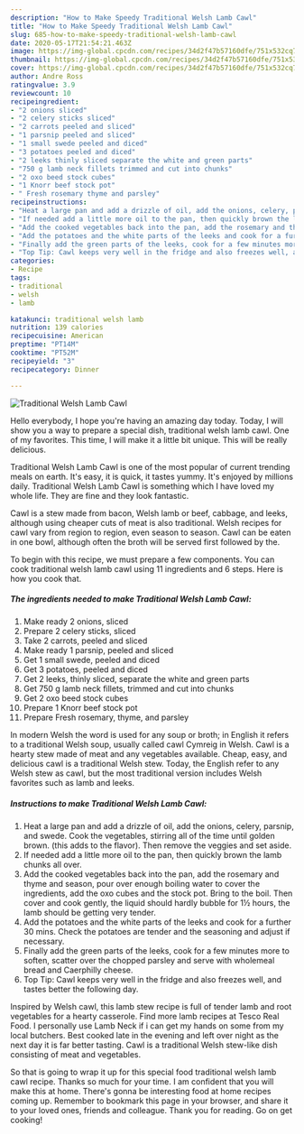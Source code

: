 ```yaml
---
description: "How to Make Speedy Traditional Welsh Lamb Cawl"
title: "How to Make Speedy Traditional Welsh Lamb Cawl"
slug: 685-how-to-make-speedy-traditional-welsh-lamb-cawl
date: 2020-05-17T21:54:21.463Z
image: https://img-global.cpcdn.com/recipes/34d2f47b57160dfe/751x532cq70/traditional-welsh-lamb-cawl-recipe-main-photo.jpg
thumbnail: https://img-global.cpcdn.com/recipes/34d2f47b57160dfe/751x532cq70/traditional-welsh-lamb-cawl-recipe-main-photo.jpg
cover: https://img-global.cpcdn.com/recipes/34d2f47b57160dfe/751x532cq70/traditional-welsh-lamb-cawl-recipe-main-photo.jpg
author: Andre Ross
ratingvalue: 3.9
reviewcount: 10
recipeingredient:
- "2 onions sliced"
- "2 celery sticks sliced"
- "2 carrots peeled and sliced"
- "1 parsnip peeled and sliced"
- "1 small swede peeled and diced"
- "3 potatoes peeled and diced"
- "2 leeks thinly sliced separate the white and green parts"
- "750 g lamb neck fillets trimmed and cut into chunks"
- "2 oxo beed stock cubes"
- "1 Knorr beef stock pot"
- " Fresh rosemary thyme and parsley"
recipeinstructions:
- "Heat a large pan and add a drizzle of oil, add the onions, celery, parsnip, and swede. Cook the vegetables, stirring all of the time until golden brown. (this adds to the flavor). Then remove the veggies and set aside."
- "If needed add a little more oil to the pan, then quickly brown the lamb chunks all over."
- "Add the cooked vegetables back into the pan, add the rosemary and thyme and season, pour over enough boiling water to cover the ingredients, add the oxo cubes and the stock pot. Bring to the boil. Then cover and cook gently, the liquid should hardly bubble for 1½ hours, the lamb should be getting very tender."
- "Add the potatoes and the white parts of the leeks and cook for a further 30 mins. Check the potatoes are tender and the seasoning and adjust if necessary."
- "Finally add the green parts of the leeks, cook for a few minutes more to soften, scatter over the chopped parsley and serve with wholemeal bread and Caerphilly cheese."
- "Top Tip: Cawl keeps very well in the fridge and also freezes well, and tastes better the following day."
categories:
- Recipe
tags:
- traditional
- welsh
- lamb

katakunci: traditional welsh lamb 
nutrition: 139 calories
recipecuisine: American
preptime: "PT14M"
cooktime: "PT52M"
recipeyield: "3"
recipecategory: Dinner

---
```



![Traditional Welsh Lamb Cawl](https://img-global.cpcdn.com/recipes/34d2f47b57160dfe/751x532cq70/traditional-welsh-lamb-cawl-recipe-main-photo.jpg)

Hello everybody, I hope you're having an amazing day today. Today, I will show you a way to prepare a special dish, traditional welsh lamb cawl. One of my favorites. This time, I will make it a little bit unique. This will be really delicious.

Traditional Welsh Lamb Cawl is one of the most popular of current trending meals on earth. It's easy, it is quick, it tastes yummy. It's enjoyed by millions daily. Traditional Welsh Lamb Cawl is something which I have loved my whole life. They are fine and they look fantastic.

Cawl is a stew made from bacon, Welsh lamb or beef, cabbage, and leeks, although using cheaper cuts of meat is also traditional. Welsh recipes for cawl vary from region to region, even season to season. Cawl can be eaten in one bowl, although often the broth will be served first followed by the.


To begin with this recipe, we must prepare a few components. You can cook traditional welsh lamb cawl using 11 ingredients and 6 steps. Here is how you cook that.

<!--inarticleads1-->

##### The ingredients needed to make Traditional Welsh Lamb Cawl:

1. Make ready 2 onions, sliced
1. Prepare 2 celery sticks, sliced
1. Take 2 carrots, peeled and sliced
1. Make ready 1 parsnip, peeled and sliced
1. Get 1 small swede, peeled and diced
1. Get 3 potatoes, peeled and diced
1. Get 2 leeks, thinly sliced, separate the white and green parts
1. Get 750 g lamb neck fillets, trimmed and cut into chunks
1. Get 2 oxo beed stock cubes
1. Prepare 1 Knorr beef stock pot
1. Prepare  Fresh rosemary, thyme, and parsley


In modern Welsh the word is used for any soup or broth; in English it refers to a traditional Welsh soup, usually called cawl Cymreig in Welsh. Cawl is a hearty stew made of meat and any vegetables available. Cheap, easy, and delicious cawl is a traditional Welsh stew. Today, the English refer to any Welsh stew as cawl, but the most traditional version includes Welsh favorites such as lamb and leeks. 

<!--inarticleads2-->

##### Instructions to make Traditional Welsh Lamb Cawl:

1. Heat a large pan and add a drizzle of oil, add the onions, celery, parsnip, and swede. Cook the vegetables, stirring all of the time until golden brown. (this adds to the flavor). Then remove the veggies and set aside.
1. If needed add a little more oil to the pan, then quickly brown the lamb chunks all over.
1. Add the cooked vegetables back into the pan, add the rosemary and thyme and season, pour over enough boiling water to cover the ingredients, add the oxo cubes and the stock pot. Bring to the boil. Then cover and cook gently, the liquid should hardly bubble for 1½ hours, the lamb should be getting very tender.
1. Add the potatoes and the white parts of the leeks and cook for a further 30 mins. Check the potatoes are tender and the seasoning and adjust if necessary.
1. Finally add the green parts of the leeks, cook for a few minutes more to soften, scatter over the chopped parsley and serve with wholemeal bread and Caerphilly cheese.
1. Top Tip: Cawl keeps very well in the fridge and also freezes well, and tastes better the following day.


Inspired by Welsh cawl, this lamb stew recipe is full of tender lamb and root vegetables for a hearty casserole. Find more lamb recipes at Tesco Real Food. I personally use Lamb Neck if i can get my hands on some from my local butchers. Best cooked late in the evening and left over night as the next day it is far better tasting. Cawl is a traditional Welsh stew-like dish consisting of meat and vegetables. 

So that is going to wrap it up for this special food traditional welsh lamb cawl recipe. Thanks so much for your time. I am confident that you will make this at home. There's gonna be interesting food at home recipes coming up. Remember to bookmark this page in your browser, and share it to your loved ones, friends and colleague. Thank you for reading. Go on get cooking!

